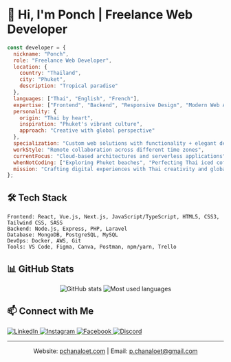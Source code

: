 # 👋 Hi, I'm Ponch | Freelance Web Developer

```javascript
const developer = {
  nickname: "Ponch",
  role: "Freelance Web Developer",
  location: {
    country: "Thailand",
    city: "Phuket",
    description: "Tropical paradise"
  },
  languages: ["Thai", "English", "French"],
  expertise: ["Frontend", "Backend", "Responsive Design", "Modern Web Apps"],
  personality: {
    origin: "Thai by heart",
    inspiration: "Phuket's vibrant culture",
    approach: "Creative with global perspective"
  },
  specialization: "Custom web solutions with functionality + elegant design",
  workStyle: "Remote collaboration across different time zones",
  currentFocus: "Cloud-based architectures and serverless applications",
  whenNotCoding: ["Exploring Phuket beaches", "Perfecting Thai iced coffee recipe"],
  mission: "Crafting digital experiences with Thai creativity and global standards"
};
```

## 🛠️ Tech Stack
```
Frontend: React, Vue.js, Next.js, JavaScript/TypeScript, HTML5, CSS3, Tailwind CSS, SASS
Backend: Node.js, Express, PHP, Laravel
Database: MongoDB, PostgreSQL, MySQL
DevOps: Docker, AWS, Git
Tools: VS Code, Figma, Canva, Postman, npm/yarn, Trello
```

## 📊 GitHub Stats
<div align="center">
  <img src="https://github-readme-stats.vercel.app/api?username=PonchHKT&show_icons=true&theme=tokyonight" alt="GitHub stats">
  <img src="https://github-readme-stats.vercel.app/api/top-langs/?username=PonchHKT&layout=compact&theme=tokyonight" alt="Most used languages">
</div>

## 📫 Connect with Me

<p align="left">
  <a href="https://www.linkedin.com/in/pornchai-chanaloet-575a631bb/">
    <img src="https://img.shields.io/badge/LinkedIn-0077B5?style=for-the-badge&logo=linkedin&logoColor=white" alt="LinkedIn"/>
  </a>
  <a href="https://instagram.com/ponchhkt">
    <img src="https://img.shields.io/badge/Instagram-E4405F?style=for-the-badge&logo=instagram&logoColor=white" alt="Instagram"/>
  </a>
  <a href="https://www.facebook.com/poncho.chanaloet/">
    <img src="https://img.shields.io/badge/Facebook-1877F2?style=for-the-badge&logo=facebook&logoColor=white" alt="Facebook"/>
  </a>
  <a href="https://discord.gg/user/Ponch#5027">
    <img src="https://img.shields.io/badge/Discord-7289DA?style=for-the-badge&logo=discord&logoColor=white" alt="Discord"/>
  </a>
</p>

---

<div align="center">
  <p>Website: <a href="https://pchanaloet.com">pchanaloet.com</a> | Email: <a href="mailto:p.chanaloet@gmail.com">p.chanaloet@gmail.com</a></p>
</div>
